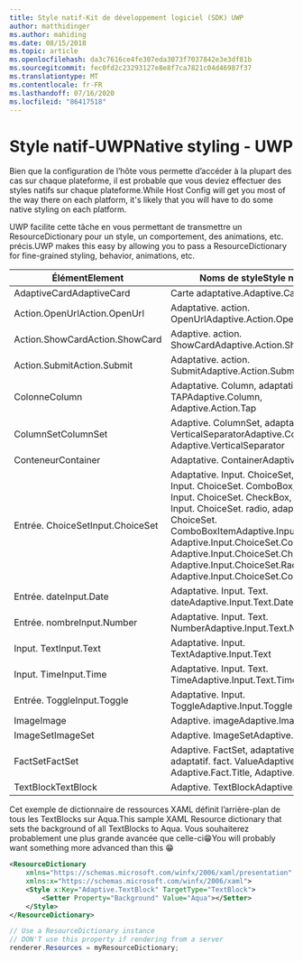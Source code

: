 ```yaml
---
title: Style natif-Kit de développement logiciel (SDK) UWP
author: matthidinger
ms.author: mahiding
ms.date: 08/15/2018
ms.topic: article
ms.openlocfilehash: da3c7616ce4fe307eda3073f7037842e3e3df81b
ms.sourcegitcommit: fec0fd2c23293127e8e8f7ca7821c04d46987f37
ms.translationtype: MT
ms.contentlocale: fr-FR
ms.lasthandoff: 07/16/2020
ms.locfileid: "86417518"
---
```

# <a name="native-styling---uwp"></a><span data-ttu-id="9c571-102">Style natif-UWP</span><span class="sxs-lookup"><span data-stu-id="9c571-102">Native styling - UWP</span></span>

<span data-ttu-id="9c571-103">Bien que la configuration de l’hôte vous permette d’accéder à la plupart des cas sur chaque plateforme, il est probable que vous deviez effectuer des styles natifs sur chaque plateforme.</span><span class="sxs-lookup"><span data-stu-id="9c571-103">While Host Config will get you most of the way there on each platform, it's likely that you will have to do some native styling on each platform.</span></span> 

<span data-ttu-id="9c571-104">UWP facilite cette tâche en vous permettant de transmettre un ResourceDictionary pour un style, un comportement, des animations, etc. précis.</span><span class="sxs-lookup"><span data-stu-id="9c571-104">UWP makes this easy by allowing you to pass a ResourceDictionary for fine-grained styling, behavior, animations, etc.</span></span>

| <span data-ttu-id="9c571-105">Élément</span><span class="sxs-lookup"><span data-stu-id="9c571-105">Element</span></span> | <span data-ttu-id="9c571-106">Noms de style</span><span class="sxs-lookup"><span data-stu-id="9c571-106">Style names</span></span> |
|---|---|
| <span data-ttu-id="9c571-107">AdaptiveCard</span><span class="sxs-lookup"><span data-stu-id="9c571-107">AdaptiveCard</span></span> | <span data-ttu-id="9c571-108">Carte adaptative.</span><span class="sxs-lookup"><span data-stu-id="9c571-108">Adaptive.Card</span></span>| 
| <span data-ttu-id="9c571-109">Action.OpenUrl</span><span class="sxs-lookup"><span data-stu-id="9c571-109">Action.OpenUrl</span></span>  | <span data-ttu-id="9c571-110">Adaptative. action. OpenUrl</span><span class="sxs-lookup"><span data-stu-id="9c571-110">Adaptive.Action.OpenUrl</span></span>  |
| <span data-ttu-id="9c571-111">Action.ShowCard</span><span class="sxs-lookup"><span data-stu-id="9c571-111">Action.ShowCard</span></span> | <span data-ttu-id="9c571-112">Adaptive. action. ShowCard</span><span class="sxs-lookup"><span data-stu-id="9c571-112">Adaptive.Action.ShowCard</span></span> |
| <span data-ttu-id="9c571-113">Action.Submit</span><span class="sxs-lookup"><span data-stu-id="9c571-113">Action.Submit</span></span>  | <span data-ttu-id="9c571-114">Adaptative. action. Submit</span><span class="sxs-lookup"><span data-stu-id="9c571-114">Adaptive.Action.Submit</span></span>  |
| <span data-ttu-id="9c571-115">Colonne</span><span class="sxs-lookup"><span data-stu-id="9c571-115">Column</span></span> | <span data-ttu-id="9c571-116">Adaptative. Column, adaptative. action. TAP</span><span class="sxs-lookup"><span data-stu-id="9c571-116">Adaptive.Column, Adaptive.Action.Tap</span></span> |
| <span data-ttu-id="9c571-117">ColumnSet</span><span class="sxs-lookup"><span data-stu-id="9c571-117">ColumnSet</span></span> | <span data-ttu-id="9c571-118">Adaptive. ColumnSet, adaptatif. VerticalSeparator</span><span class="sxs-lookup"><span data-stu-id="9c571-118">Adaptive.ColumnSet, Adaptive.VerticalSeparator</span></span> |
| <span data-ttu-id="9c571-119">Conteneur</span><span class="sxs-lookup"><span data-stu-id="9c571-119">Container</span></span> | <span data-ttu-id="9c571-120">Adaptative. Container</span><span class="sxs-lookup"><span data-stu-id="9c571-120">Adaptive.Container</span></span>|
| <span data-ttu-id="9c571-121">Entrée. ChoiceSet</span><span class="sxs-lookup"><span data-stu-id="9c571-121">Input.ChoiceSet</span></span> | <span data-ttu-id="9c571-122">Adaptative. Input. ChoiceSet, adaptative. Input. ChoiceSet. ComboBox, adaptative. Input. ChoiceSet. CheckBox, adaptative. Input. ChoiceSet. radio, adaptative. Input. ChoiceSet. ComboBoxItem</span><span class="sxs-lookup"><span data-stu-id="9c571-122">Adaptive.Input.ChoiceSet,  Adaptive.Input.ChoiceSet.ComboBox, Adaptive.Input.ChoiceSet.CheckBox,  Adaptive.Input.ChoiceSet.Radio,  Adaptive.Input.ChoiceSet.ComboBoxItem</span></span> |
| <span data-ttu-id="9c571-123">Entrée. date</span><span class="sxs-lookup"><span data-stu-id="9c571-123">Input.Date</span></span> | <span data-ttu-id="9c571-124">Adaptative. Input. Text. date</span><span class="sxs-lookup"><span data-stu-id="9c571-124">Adaptive.Input.Text.Date</span></span>
| <span data-ttu-id="9c571-125">Entrée. nombre</span><span class="sxs-lookup"><span data-stu-id="9c571-125">Input.Number</span></span> | <span data-ttu-id="9c571-126">Adaptative. Input. Text. Number</span><span class="sxs-lookup"><span data-stu-id="9c571-126">Adaptive.Input.Text.Number</span></span> |
| <span data-ttu-id="9c571-127">Input. Text</span><span class="sxs-lookup"><span data-stu-id="9c571-127">Input.Text</span></span> | <span data-ttu-id="9c571-128">Adaptative. Input. Text</span><span class="sxs-lookup"><span data-stu-id="9c571-128">Adaptive.Input.Text</span></span> |
| <span data-ttu-id="9c571-129">Input. Time</span><span class="sxs-lookup"><span data-stu-id="9c571-129">Input.Time</span></span> | <span data-ttu-id="9c571-130">Adaptative. Input. Text. Time</span><span class="sxs-lookup"><span data-stu-id="9c571-130">Adaptive.Input.Text.Time</span></span> |
| <span data-ttu-id="9c571-131">Entrée. Toggle</span><span class="sxs-lookup"><span data-stu-id="9c571-131">Input.Toggle</span></span>| <span data-ttu-id="9c571-132">Adaptative. Input. Toggle</span><span class="sxs-lookup"><span data-stu-id="9c571-132">Adaptive.Input.Toggle</span></span>|
| <span data-ttu-id="9c571-133">Image</span><span class="sxs-lookup"><span data-stu-id="9c571-133">Image</span></span>  | <span data-ttu-id="9c571-134">Adaptive. image</span><span class="sxs-lookup"><span data-stu-id="9c571-134">Adaptive.Image</span></span> |
| <span data-ttu-id="9c571-135">ImageSet</span><span class="sxs-lookup"><span data-stu-id="9c571-135">ImageSet</span></span>  | <span data-ttu-id="9c571-136">Adaptive. ImageSet</span><span class="sxs-lookup"><span data-stu-id="9c571-136">Adaptive.ImageSet</span></span> |
| <span data-ttu-id="9c571-137">FactSet</span><span class="sxs-lookup"><span data-stu-id="9c571-137">FactSet</span></span> | <span data-ttu-id="9c571-138">Adaptive. FactSet, adaptative. fact. title, adaptatif. fact. Value</span><span class="sxs-lookup"><span data-stu-id="9c571-138">Adaptive.FactSet, Adaptive.Fact.Title, Adaptive.Fact.Value</span></span> |
| <span data-ttu-id="9c571-139">TextBlock</span><span class="sxs-lookup"><span data-stu-id="9c571-139">TextBlock</span></span>  | <span data-ttu-id="9c571-140">Adaptive. TextBlock</span><span class="sxs-lookup"><span data-stu-id="9c571-140">Adaptive.TextBlock</span></span> |

<span data-ttu-id="9c571-141">Cet exemple de dictionnaire de ressources XAML définit l’arrière-plan de tous les TextBlocks sur Aqua.</span><span class="sxs-lookup"><span data-stu-id="9c571-141">This sample XAML Resource dictionary that sets the background of all TextBlocks to Aqua.</span></span> <span data-ttu-id="9c571-142">Vous souhaiterez probablement une plus grande avancée que celle-ci😁</span><span class="sxs-lookup"><span data-stu-id="9c571-142">You will probably want something more advanced than this 😁</span></span>

```xml
<ResourceDictionary
    xmlns="https://schemas.microsoft.com/winfx/2006/xaml/presentation" 
    xmlns:x="https://schemas.microsoft.com/winfx/2006/xaml">
    <Style x:Key="Adaptive.TextBlock" TargetType="TextBlock">
        <Setter Property="Background" Value="Aqua"></Setter>
    </Style>
</ResourceDictionary>
```
```csharp
// Use a ResourceDictionary instance
// DON'T use this property if rendering from a server
renderer.Resources = myResourceDictionary;
```
